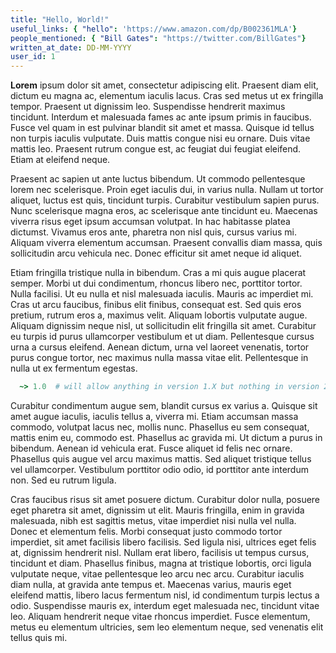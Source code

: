 ```yaml
---
title: "Hello, World!"
useful_links: { "hello": 'https://www.amazon.com/dp/B002361MLA'} 
people_mentioned: { "Bill Gates": "https://twitter.com/BillGates"}
written_at_date: DD-MM-YYYY
user_id: 1
---
```


**Lorem** ipsum dolor sit amet, consectetur adipiscing elit. Praesent diam elit, dictum eu magna ac, elementum iaculis lacus. Cras sed metus ut ex fringilla tempor. Praesent ut dignissim leo. Suspendisse hendrerit maximus tincidunt. Interdum et malesuada fames ac ante ipsum primis in faucibus. Fusce vel quam in est pulvinar blandit sit amet et massa. Quisque id tellus non turpis iaculis vulputate. Duis mattis congue nisi eu ornare. Duis vitae mattis leo. Praesent rutrum congue est, ac feugiat dui feugiat eleifend. Etiam at eleifend neque.

Praesent ac sapien ut ante luctus bibendum. Ut commodo pellentesque lorem nec scelerisque. Proin eget iaculis dui, in varius nulla. Nullam ut tortor aliquet, luctus est quis, tincidunt turpis. Curabitur vestibulum sapien purus. Nunc scelerisque magna eros, ac scelerisque ante tincidunt eu. Maecenas viverra risus eget ipsum accumsan volutpat. In hac habitasse platea dictumst. Vivamus eros ante, pharetra non nisl quis, cursus varius mi. Aliquam viverra elementum accumsan. Praesent convallis diam massa, quis sollicitudin arcu vehicula nec. Donec efficitur sit amet neque id aliquet.

Etiam fringilla tristique nulla in bibendum. Cras a mi quis augue placerat semper. Morbi ut dui condimentum, rhoncus libero nec, porttitor tortor. Nulla facilisi. Ut eu nulla et nisl malesuada iaculis. Mauris ac imperdiet mi. Cras ut arcu faucibus, finibus elit finibus, consequat est. Sed quis eros pretium, rutrum eros a, maximus velit. Aliquam lobortis vulputate augue. Aliquam dignissim neque nisl, ut sollicitudin elit fringilla sit amet. Curabitur eu turpis id purus ullamcorper vestibulum et ut diam. Pellentesque cursus urna a cursus eleifend. Aenean dictum, urna vel laoreet venenatis, tortor purus congue tortor, nec maximus nulla massa vitae elit. Pellentesque in nulla ut ex fermentum egestas.

```ruby
  ~> 1.0  # will allow anything in version 1.X but nothing in version 2.X
```

Curabitur condimentum augue sem, blandit cursus ex varius a. Quisque sit amet augue iaculis, iaculis tellus a, viverra mi. Etiam accumsan massa commodo, volutpat lacus nec, mollis nunc. Phasellus eu sem consequat, mattis enim eu, commodo est. Phasellus ac gravida mi. Ut dictum a purus in bibendum. Aenean id vehicula erat. Fusce aliquet id felis nec ornare. Phasellus quis augue vel arcu maximus mattis. Sed aliquet tristique tellus vel ullamcorper. Vestibulum porttitor odio odio, id porttitor ante interdum non. Sed eu rutrum ligula.

Cras faucibus risus sit amet posuere dictum. Curabitur dolor nulla, posuere eget pharetra sit amet, dignissim ut elit. Mauris fringilla, enim in gravida malesuada, nibh est sagittis metus, vitae imperdiet nisi nulla vel nulla. Donec et elementum felis. Morbi consequat justo commodo tortor imperdiet, sit amet facilisis libero facilisis. Sed ligula nisi, ultrices eget felis at, dignissim hendrerit nisl. Nullam erat libero, facilisis ut tempus cursus, tincidunt et diam. Phasellus finibus, magna at tristique lobortis, orci ligula vulputate neque, vitae pellentesque leo arcu nec arcu. Curabitur iaculis diam nulla, at gravida ante tempus et. Maecenas varius, mauris eget eleifend mattis, libero lacus fermentum nisl, id condimentum turpis lectus a odio. Suspendisse mauris ex, interdum eget malesuada nec, tincidunt vitae leo. Aliquam hendrerit neque vitae rhoncus imperdiet. Fusce elementum, metus eu elementum ultricies, sem leo elementum neque, sed venenatis elit tellus quis mi.